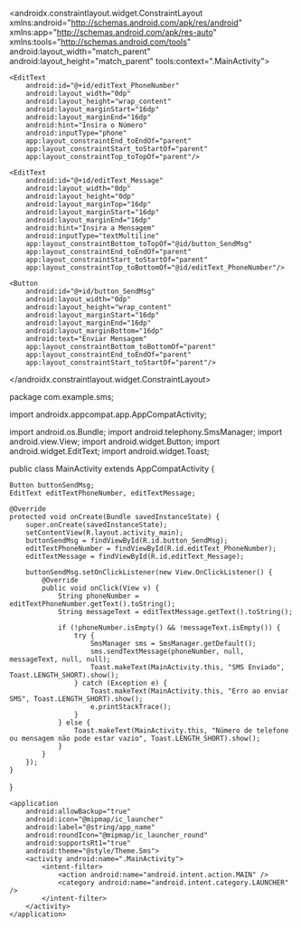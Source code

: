 <?xml version="1.0" encoding="utf-8"?> 
<androidx.constraintlayout.widget.ConstraintLayout 
    xmlns:android="http://schemas.android.com/apk/res/android" 
    xmlns:app="http://schemas.android.com/apk/res-auto"
    xmlns:tools="http://schemas.android.com/tools"
    android:layout_width="match_parent"
    android:layout_height="match_parent" tools:context=".MainActivity">

    <EditText
        android:id="@+id/editText_PhoneNumber"
        android:layout_width="0dp"
        android:layout_height="wrap_content"
        android:layout_marginStart="16dp"
        android:layout_marginEnd="16dp"
        android:hint="Insira o Número"
        android:inputType="phone"
        app:layout_constraintEnd_toEndOf="parent"
        app:layout_constraintStart_toStartOf="parent"
        app:layout_constraintTop_toTopOf="parent"/>

    <EditText
        android:id="@+id/editText_Message"
        android:layout_width="0dp"
        android:layout_height="0dp"
        android:layout_marginTop="16dp"
        android:layout_marginStart="16dp"
        android:layout_marginEnd="16dp"
        android:hint="Insira a Mensagem"
        android:inputType="textMultiline"
        app:layout_constraintBottom_toTopOf="@id/button_SendMsg"
        app:layout_constraintEnd_toEndOf="parent"
        app:layout_constraintStart_toStartOf="parent"
        app:layout_constraintTop_toBottomOf="@id/editText_PhoneNumber"/>

    <Button
        android:id="@+id/button_SendMsg"
        android:layout_width="0dp"
        android:layout_height="wrap_content"
        android:layout_marginStart="16dp"
        android:layout_marginEnd="16dp"
        android:layout_marginBottom="16dp"
        android:text="Enviar Mensagem"
        app:layout_constraintBottom_toBottomOf="parent"
        app:layout_constraintEnd_toEndOf="parent"
        app:layout_constraintStart_toStartOf="parent"/>

</androidx.constraintlayout.widget.ConstraintLayout>

package com.example.sms;

import androidx.appcompat.app.AppCompatActivity;

import android.os.Bundle;
import android.telephony.SmsManager;
import android.view.View;
import android.widget.Button;
import android.widget.EditText;
import android.widget.Toast;

public class MainActivity extends AppCompatActivity {

    Button buttonSendMsg;
    EditText editTextPhoneNumber, editTextMessage;

    @Override
    protected void onCreate(Bundle savedInstanceState) {
        super.onCreate(savedInstanceState);
        setContentView(R.layout.activity_main);
        buttonSendMsg = findViewById(R.id.button_SendMsg);
        editTextPhoneNumber = findViewById(R.id.editText_PhoneNumber);
        editTextMessage = findViewById(R.id.editText_Message);

        buttonSendMsg.setOnClickListener(new View.OnClickListener() {
            @Override
            public void onClick(View v) {
                String phoneNumber = editTextPhoneNumber.getText().toString(); 
                String messageText = editTextMessage.getText().toString();

                if (!phoneNumber.isEmpty() && !messageText.isEmpty()) {
                    try {
                        SmsManager sms = SmsManager.getDefault();
                        sms.sendTextMessage(phoneNumber, null, messageText, null, null);
                        Toast.makeText(MainActivity.this, "SMS Enviado", Toast.LENGTH_SHORT).show();
                    } catch (Exception e) {
                        Toast.makeText(MainActivity.this, "Erro ao enviar SMS", Toast.LENGTH_SHORT).show(); 
                        e.printStackTrace();
                    }
                } else {
                    Toast.makeText(MainActivity.this, "Número de telefone ou mensagem não pode estar vazio", Toast.LENGTH_SHORT).show();
                }
            }
        });
    }
}

<?xml version="1.0" encoding="utf-8"?>
<manifest xmlns:android="http://schemas.android.com/apk/res/android"
    package="com.example.sms">
    <uses-permission android:name="android.permission.SEND_SMS"/> 

    <application
        android:allowBackup="true"
        android:icon="@mipmap/ic_launcher" 
        android:label="@string/app_name"
        android:roundIcon="@mipmap/ic_launcher_round"
        android:supportsRt1="true" 
        android:theme="@style/Theme.Sms">
        <activity android:name=".MainActivity">
            <intent-filter>
                <action android:name="android.intent.action.MAIN" />
                <category android:name="android.intent.category.LAUNCHER" />
            </intent-filter>
        </activity>
    </application>
</manifest>